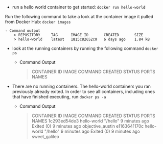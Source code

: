 - run a hello world container to get started:
```docker run hello-world```

Run the following command to take a look at the container image it pulled from Docker Hub:
```docker images```

	- Command output
		> REPOSITORY     TAG      IMAGE ID       CREATED       SIZE
		> hello-world    latest   1815c82652c0   6 days ago    1.84 kB

- look at the running containers by running the following command
```docker ps```

	- Command Output
		> CONTAINER ID        IMAGE               COMMAND             CREATED             STATUS              PORTS               NAMES


- There are no running containers. The hello-world containers you ran previously already exited. In order to see all containers, including ones that have finished executing, run ```docker ps -a```

	- Command Output
		> CONTAINER ID   IMAGE         COMMAND    CREATED         STATUS                     PORTS     NAMES
		> 1c293ed54de3   hello-world   "/hello"   9 minutes ago   Exited (0) 9 minutes ago             objective_austin
		> e1163641170c   hello-world   "/hello"   9 minutes ago   Exited (0) 9 minutes ago             sweet_galileo



